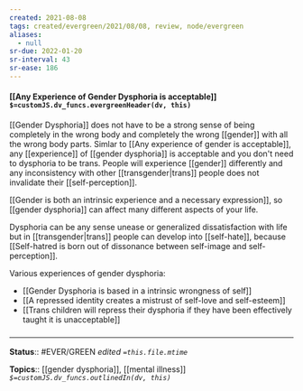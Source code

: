 ```yaml
---
created: 2021-08-08
tags: created/evergreen/2021/08/08, review, node/evergreen
aliases:
  - null
sr-due: 2022-01-20
sr-interval: 43
sr-ease: 186
---
```


#### [[Any Experience of Gender Dysphoria is acceptable]] `$=customJS.dv_funcs.evergreenHeader(dv, this)`

[[Gender Dysphoria]] does not have to be a strong sense of being completely in the wrong body and completely the wrong [[gender]] with all the wrong body parts. Simlar to [[Any experience of gender is acceptable]], any [[experience]] of [[gender dysphoria]] is acceptable and you don't need to dysphoria to be trans. People will experience [[gender]] differently and any inconsistency with other [[transgender|trans]] people does not invalidate their [[self-perception]]. 

[[Gender is both an intrinsic experience and a necessary expression]], so [[gender dysphoria]] can affect many different aspects of your life.

 Dysphoria can be any sense unease or generalized dissatisfaction with life but in [[transgender|trans]] people can develop into [[self-hate]], because [[Self-hatred is born out of dissonance between self-image and self-perception]].
 
 Various experiences of gender dysphoria:
 - [[Gender Dysphoria is based in a intrinsic wrongness of self]]
 - [[A repressed identity creates a mistrust of self-love and self-esteem]]
- [[Trans children will repress their dysphoria if they have been effectively taught it is unacceptable]]

### <hr class="footnote"/>

**Status**:: #EVER/GREEN 
*edited `=this.file.mtime`*

**Topics**:: [[gender dysphoria]], [[mental illness]]
*`$=customJS.dv_funcs.outlinedIn(dv, this)`*
